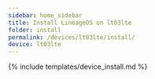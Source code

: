```yaml
---
sidebar: home_sidebar
title: Install LineageOS on lt03lte
folder: install
permalink: /devices/lt03lte/install/
device: lt03lte
---
```

{% include templates/device_install.md %}
